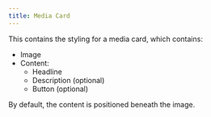 ```yaml
---
title: Media Card
---
```


This contains the styling for a media card, which contains:
- Image
- Content:
	- Headline
	- Description (optional)
	- Button (optional)

By default, the content is positioned beneath the image.
